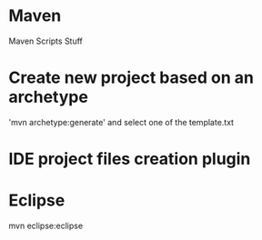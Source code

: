 # Maven
Maven Scripts Stuff

# Create new project based on an archetype
'mvn archetype:generate' and select one of the template.txt

# IDE project files creation plugin
# Eclipse
mvn eclipse:eclipse

